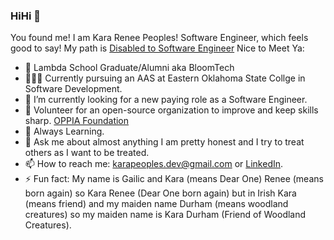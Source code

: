 ### HiHi 🤗

You found me! I am Kara Renee Peoples! Software Engineer, which feels good to say! My path is [Disabled to Software Engineer](https://www.linkedin.com/build-relation/newsletter-follow?entityUrn=6898716482310590464) Nice to Meet Ya:


- 🔭 Lambda School Graduate/Alumni aka BloomTech
- 👩🏻‍🎓 Currently pursuing an AAS at Eastern Oklahoma State Collge in Software Development.
- 🌱 I’m currently looking for a new paying role as a Software Engineer.
- 👯 Volunteer for an open-source organization to improve and keep skills sharp. [OPPIA Foundation](https://www.oppia.org/)
- 🤔 Always Learning.
- 💬 Ask me about almost anything I am pretty honest and I try to treat others as I want to be treated.
- 📫 How to reach me: karapeoples.dev@gmail.com or [LinkedIn](https://www.linkedin.com/in/karapeoples/).
- ⚡ Fun fact: My name is Gailic and Kara (means Dear One) Renee (means born again) so Kara Renee (Dear One born again) but in Irish
     Kara (means friend) and my maiden name Durham (means woodland creatures) so my maiden name is Kara Durham (Friend of Woodland Creatures).

